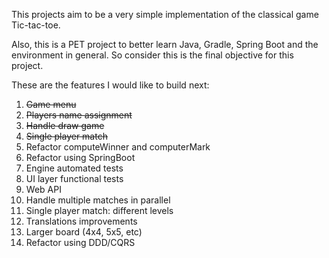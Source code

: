 This projects aim to be a very simple implementation of the classical game Tic-tac-toe.

Also, this is a PET project to better learn Java, Gradle, Spring Boot and the environment in general. 
So consider this is the final objective for this project.

These are the features I would like to build next:
1. ~~Game menu~~
2. ~~Players name assignment~~
3. ~~Handle draw game~~
4. ~~Single player match~~
5. Refactor computeWinner and computerMark
6. Refactor using SpringBoot
7. Engine automated tests 
8. UI layer functional tests 
9. Web API
10. Handle multiple matches in parallel
11. Single player match: different levels 
12. Translations improvements 
13. Larger board (4x4, 5x5, etc)
14. Refactor using DDD/CQRS